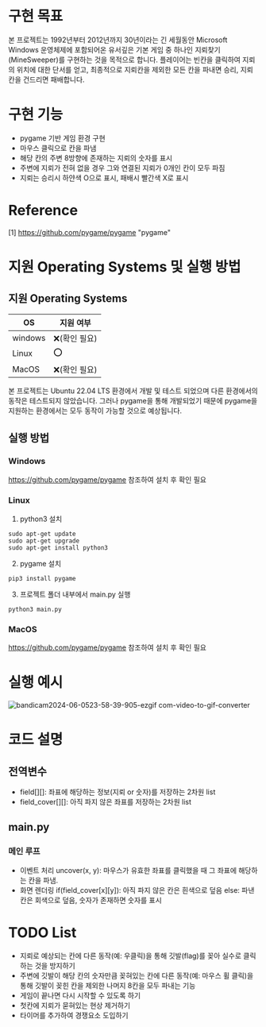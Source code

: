 # 구현 목표

본 프로젝트는 1992년부터 2012년까지 30년이라는 긴 세월동안 Microsoft Windows 운영체제에 포함되어온 유서깊은 기본 게임 중 하나인 지뢰찾기(MineSweeper)를 구현하는 것을 목적으로 합니다. 플레이어는 빈칸을 클릭하여 지뢰의 위치에 대한 단서를 얻고, 최종적으로 지뢰칸을 제외한 모든 칸을 파내면 승리, 지뢰칸을 건드리면 패배합니다.

# 구현 기능

* pygame 기반 게임 환경 구현
* 마우스 클릭으로 칸을 파냄
* 해당 칸의 주변 8방향에 존재하는 지뢰의 숫자를 표시
* 주변에 지뢰가 전혀 없을 경우 그와 연결된 지뢰가 0개인 칸이 모두 파짐
* 지뢰는 승리시 하얀색 O으로 표시, 패배시 빨간색 X로 표시

# Reference

[1] https://github.com/pygame/pygame "pygame"

# 지원 Operating Systems 및 실행 방법

## 지원 Operating Systems

|OS| 지원 여부 |
|-----|--------|
|windows | :x:(확인 필요)  |
| Linux  | :o: |
|MacOS  | :x:(확인 필요)  |

본 프로젝트는 Ubuntu 22.04 LTS 환경에서 개발 및 테스트 되었으며 다른 환경에서의 동작은 테스트되지 않았습니다. 그러나 pygame을 통해 개발되었기 때문에 pygame을 지원하는 환경에서는 모두 동작이 가능할 것으로 예상됩니다.

## 실행 방법

### Windows

https://github.com/pygame/pygame 참조하여 설치 후 확인 필요

### Linux

1. python3 설치
```
sudo apt-get update
sudo apt-get upgrade
sudo apt-get install python3
```
2. pygame 설치
```
pip3 install pygame
```
3. 프로젝트 폴더 내부에서 main.py 실행
```
python3 main.py
```

### MacOS

https://github.com/pygame/pygame 참조하여 설치 후 확인 필요

# 실행 예시

![bandicam2024-06-0523-58-39-905-ezgif com-video-to-gif-converter](https://github.com/song-jiyun/oss_pp/assets/164160167/94ba29a4-b45d-40a6-bf39-1bc9a9d0e4a9)

# 코드 설명

## 전역변수

* field[][]: 좌표에 해당하는 정보(지뢰 or 숫자)를 저장하는 2차원 list
* field_cover[][]: 아직 파지 않은 좌표를 저장하는 2차원 list

## main.py

### 메인 루프

* 이벤트 처리
uncover(x, y): 마우스가 유효한 좌표를 클릭했을 때 그 좌표에 해당하는 칸을 파냄.
* 화면 렌더링
if(field_cover[x][y]): 아직 파지 않은 칸은 흰색으로 덮음
else: 파낸 칸은 회색으로 덮음, 숫자가 존재하면 숫자를 표시

# TODO List

* 지뢰로 예상되는 칸에 다른 동작(예: 우클릭)을 통해 깃발(flag)를 꽂아 실수로 클릭하는 것을 방지하기
* 주변에 깃발이 해당 칸의 숫자만큼 꽂혀있는 칸에 다른 동작(예: 마우스 휠 클릭)을 통해 깃발이 꽂힌 칸을 제외한 나머지 8칸을 모두 파내는 기능
* 게임이 끝나면 다시 시작할 수 있도록 하기
* 첫칸에 지뢰가 묻혀있는 현상 제거하기
* 타이머를 추가하여 경쟁요소 도입하기
